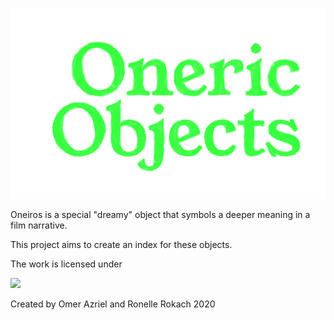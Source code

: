 <a href="http://wear-fashion.web.app">![We(a)r](./frontend/.vuepress/public/logo.png?sanitize=true "We(a)r")</a>

Oneiros is a special "dreamy" object that symbols a deeper meaning in a film narrative.

This project aims to create an index for these objects.

The work is licensed under

<a target="_blank" href="https://creativecommons.org/licenses/by-nd-nc/1.0/"><img src="https://creativecommons.org/images/public/somerights.gif"></a>

Created by Omer Azriel and Ronelle Rokach 2020 <a target="_blank" href="https://creativecommons.org/licenses/by-nd-nc/1.0/"><img src="https://mirrors.creativecommons.org/presskit/icons/cc.large.png" width="13" height="13"></a>
